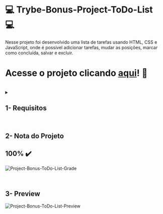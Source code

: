 # :computer: Trybe-Bonus-Project-ToDo-List :computer:

Nesse projeto foi desenvolvido uma lista de tarefas usando HTML, CSS e JavaScript, onde é possível adicionar tarefas, mudar as posições, marcar como concluída, salvar e excluir.

# Acesse o projeto clicando [aqui](https://fredericotp.github.io/trybe-bonus-project-todo-list/)! :green_heart:

<br />

<details>
<summary>
  
## 1- Requisitos
  
</summary>
 
### 1 - Adicione à sua lista o título "Minha Lista de Tarefas" em uma tag `<header>`

<strong>Adicione uma tag <code>header</code> com o conteúdo "Minha Lista de Tarefas"</strong><br />

### 2 - Adicione abaixo do título um parágrafo com o texto "Clique duas vezes em um item para marcá-lo como completo"

<strong>Adicione abaixo do título "Minha Lista de Tarefas" um parágrafo com id="funcionamento" e com o conteúdo do texto "Clique duas vezes em um item para marcá-lo como completo"</strong><br />

### 3 - Adicione um input onde a pessoa usuária poderá digitar o nome do item que deseja adicionar à lista

<strong>Adicione um input com o id="texto-tarefa" onde a pessoa usuária poderá digitar o nome do item que deseja adicionar à lista</strong><br />

### 4 - Adicione uma lista ordenada de tarefas

<strong>Adicione uma lista ordenada de tarefas com o id="lista-tarefas"</strong><br />

### 5 - Adicione um botão e, ao clicar nesse botão, um novo item deverá ser criado ao final da lista e o texto do input deve ser limpo

<strong>Adicione um botão com id="criar-tarefa" e, ao clicar nesse botão, um novo item deverá ser criado ao final da lista e o texto do input deve ser limpo</strong><br />

### 6 - Adicione três novas tarefas e ordene todas as tarefas da lista por ordem de criação

<strong>Adicione três tarefas à lista de tarefas e garanta que as tarefas adicionadas à lista não apareçam em uma ordem diferente da que foram criadas. Por exemplo, ao adicionar as tarefas `Fazer exercícios do bloco 4`, `Segunda tarefa` e `Anotar dicas de JS`, elas devem constar na lista exatamente nessa ordem.</strong><br />

### 7 - Clicar em um item da lista deve alterar a cor de fundo do item para cinza

<strong>Ao clicar em um item da lista, este deve adquirir a cor adicionada à folha de estilo com o padrão: `background-color: nome-da-cor`, não sendo permitido qualquer outro padrão de nomenclatura de cores.</strong><br />

### 8 - Não deve ser possível selecionar mais de um elemento da lista ao mesmo tempo

<strong>Não deve ser possível selecionar mais de um elemento da lista ao mesmo tempo</strong><br />

### 9 - Clicar duas vezes em um item, faz com que ele seja riscado, indicando que foi completado. Deve ser possível desfazer essa ação clicando novamente duas vezes no item

<strong>Crie uma classe CSS com o nome "completed" e defina a propriedade "text-decoration" com o valor "line-through". Utilize a classe CSS "completed" para adicionar o efeito de letra tachada (riscada) às tarefas finalizadas.</strong><br />

### 10 - Adicione um botão que quando clicado deve apagar todos os itens da lista

<strong>Adicione um botão com id="apaga-tudo" que quando clicado deve apagar todos os itens da lista</strong><br />

### 11 - Adicione um botão que quando clicado remove **somente** os elementos finalizados da sua lista

<strong>Adicione um botão com id="remover-finalizados" que quando clicado remove **somente** os elementos finalizados da sua lista</strong><br />

---

## Requisitos Bônus

### 12 - Adicione um botão que salva o conteúdo da lista. Se você fechar e reabrir a página, a lista deve continuar no estado em que estava

<strong>Adicione um botão com id="salvar-tarefas" que salva o conteúdo da lista. Se você fechar e reabrir a página, a lista deve continuar no estado em que estava</strong><br />

### 13 - Adicione dois botões, que permitam mover o item selecionado para cima ou para baixo na lista de tarefas

<strong>Adicione dois botões, um com id="mover-cima" e outro com id="mover-baixo", que permitam mover o item selecionado para cima ou para baixo na lista de tarefas</strong><br />

### 14 - Adicione um botão que, quando clicado, remove o item selecionado

<strong>Adicione um botão com id="remover-selecionado" que, quando clicado, remove o item selecionado</strong><br />

</details>
<br />

## 2- Nota do Projeto

## 100% :heavy_check_mark:

![Project-Bonus-ToDo-List-Grade](https://github.com/FredericoTP/trybe-bonus-project-todo-list/blob/main/images/lista-de-tarefas-grade.png?raw=true)
  
<br />

## 3- Preview
  
![Project-Bonus-ToDo-List-Preview](https://github.com/FredericoTP/trybe-bonus-project-todo-list/blob/main/images/lista-de-tarefas-preview.png?raw=true)
  
